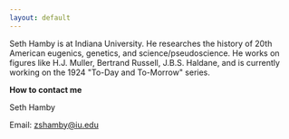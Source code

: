 ```yaml
---
layout: default
---
```


Seth Hamby is at Indiana University. He researches the history of 20th American eugenics, genetics, and science/pseudoscience. He works on figures like H.J. Muller, Bertrand Russell, J.B.S. Haldane, and is currently working on the 1924 "To-Day and To-Morrow" series. 

**How to contact me**

Seth Hamby

Email: <zshamby@iu.edu>
